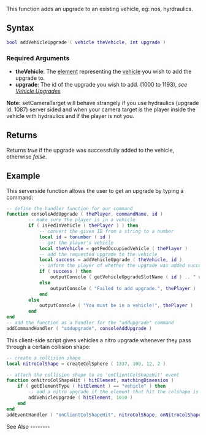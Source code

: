 This function adds an upgrade to an existing vehicle, eg: nos, hyrdraulics.

Syntax
------

``` lua
bool addVehicleUpgrade ( vehicle theVehicle, int upgrade )
```

### Required Arguments

-   **theVehicle**: The [element](/docs/element.md "wikilink") representing the [vehicle](/vehicle.md "wikilink") you wish to add the upgrade to.
-   **upgrade**: The id of the upgrade you wish to add. (1000 to 1193), *see [Vehicle Upgrades](/docs/vehicle_upgrades.md "wikilink")*

**Note:** setCameraTarget will behave strangely if you use hydraulics (upgrade id: 1087) server sided and when your camera target is the player inside the vehicle with hydraulics and if the player is not you.

Returns
-------

Returns *true* if the upgrade was successfully added to the vehicle, otherwise *false*.

Example
-------

<section name="Example 1" class="server" show="true">
This serverside function allows the user to get an upgrade by typing a command:

``` lua
-- define the handler function for our command
function consoleAddUpgrade ( thePlayer, commandName, id )
        -- make sure the player is in a vehicle
        if ( isPedInVehicle ( thePlayer ) ) then
            -- convert the given ID from a string to a number
            local id = tonumber ( id )
            -- get the player's vehicle
            local theVehicle = getPedOccupiedVehicle ( thePlayer )
            -- add the requested upgrade to the vehicle
            local success = addVehicleUpgrade ( theVehicle, id )
            -- inform the player of whether the upgrade was added successfully
            if ( success ) then
                outputConsole ( getVehicleUpgradeSlotName ( id ) .. " upgrade added.", thePlayer )
            else
                outputConsole ( "Failed to add upgrade.", thePlayer )
            end
        else
            outputConsole ( "You must be in a vehicle!", thePlayer )
        end
end
-- add the function as a handler for the "addupgrade" command
addCommandHandler ( "addupgrade", consoleAddUpgrade )
```

</section>
<section name="Example 2" class="client" show="true">
This client-side script gives vehicles a nitro upgrade whenever they pass through a certain collision shape:

``` lua
-- create a collision shape
local nitroColShape = createColSphere ( 1337, 100, 12, 2 )

-- attach the collision shape to an 'onClientColShapeHit' event
function onNitroColShapeHit ( hitElement, matchingDimension )
    if ( getElementType ( hitElement ) == "vehicle" ) then
        -- add a nitro upgrade if the element that hit the colshape is a vehicle
        addVehicleUpgrade ( hitElement, 1010 )
    end
end
addEventHandler ( "onClientColShapeHit", nitroColShape, onNitroColShapeHit )
```

</section>
See Also
--------
